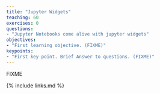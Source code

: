 ```yaml
---
title: "Jupyter Widgets"
teaching: 60
exercises: 0
questions:
- "Jupyter Notebooks come alive with jupyter widgets"
objectives:
- "First learning objective. (FIXME)"
keypoints:
- "First key point. Brief Answer to questions. (FIXME)"
---
```

FIXME

{% include links.md %}

